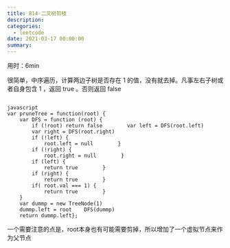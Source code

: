 ```yaml
---
title: 814-二叉树剪枝
description: 
categories:
  - leetcode
date: 2021-03-17 00:00:00
summary: 
---
```


用时：6min

很简单，中序遍历，计算两边子树是否存在 1 的值，没有就去掉。凡事左右子树或者自身包含 1 ，返回 true 。否则返回 false

```

javascript
var pruneTree = function(root) {
    var DFS = function (root) {
        if (!root) return false        var left = DFS(root.left)
        var right = DFS(root.right)
        if (!left) {
            root.left = null        }
        if (!right) {
            root.right = null        }
        if (left) {
            return true        }
        if (right) {
            return true        }
        if( root.val === 1) {
            return true        }
    }
    var dummp = new TreeNode(1)
    dummp.left = root    DFS(dummp)
    return dummp.left};
```

一个需要注意的点是，root本身也有可能需要剪掉，所以增加了一个虚拟节点来作为父节点

